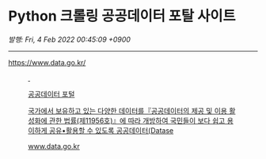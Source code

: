 # Python 크롤링 공공데이터 포탈 사이트

*발행: Fri, 4 Feb 2022 00:45:09 +0900*

---

<p><a href="https://www.data.go.kr/" rel="noopener" target="_blank">https://www.data.go.kr/</a></p>
<figure contenteditable="false" id="og_1643903105485"><a href="https://www.data.go.kr/" rel="noopener" target="_blank">
<div class="og-image">&nbsp;</div>
<div class="og-text">
<p class="og-title">공공데이터 포털</p>
<p class="og-desc">국가에서 보유하고 있는 다양한 데이터를『공공데이터의 제공 및 이용 활성화에 관한 법률(제11956호)』에 따라 개방하여 국민들이 보다 쉽고 용이하게 공유&bull;활용할 수 있도록 공공데이터(Datase</p>
<p class="og-host">www.data.go.kr</p>
</div>
</a></figure>
<p>&nbsp;</p>